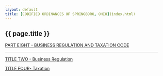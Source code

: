 ```yaml
---
layout: default 
title: [CODIFIED ORDINANCES OF SPRINGBORO, OHIO](index.html) 
---
```


{{ page.title }}
----------------

[PART EIGHT - BUSINESS REGULATION AND TAXATION CODE](394aa412.html)

---

[TITLE TWO - Business Regulation](3966a412.html)

[TITLE FOUR- Taxation](3f15a412.html)
